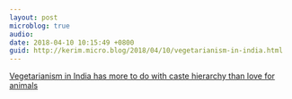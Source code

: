 ```yaml
---
layout: post
microblog: true
audio: 
date: 2018-04-10 10:15:49 +0800
guid: http://kerim.micro.blog/2018/04/10/vegetarianism-in-india.html
---
```

[Vegetarianism in India has more to do with caste hierarchy than love for animals](https://scroll.in/article/833178/vegetarianism-in-india-has-more-to-do-with-caste-hierarchy-than-love-for-animals)
